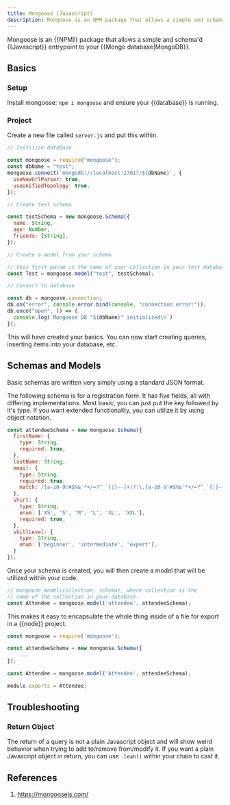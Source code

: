 ```yaml
---
title: Mongoose (Javascript)
description: Mongoose is an NPM package that allows a simple and schema'd Javascript entrypoint to your Mongo database.
---
```


Mongoose is an {{NPM}} package that allows a simple and schema'd {{Javascript}} entrypoint to your {{Mongo database|MongoDB}}.

## Basics

### Setup

Install mongoose: `npm i mongoose` and ensure your {{database}} is running.

### Project

Create a new file called `server.js` and put this within.

```javascript
// Initilize database

const mongoose = require("mongoose");
const dbName = "test";
mongoose.connect(`mongodb://localhost:27017/${dbName}`, {
  useNewUrlParser: true,
  useUnifiedTopology: true,
});

// Create test schema

const testSchema = new mongoose.Schema({
  name: String,
  age: Number,
  friends: [String],
});

// Create a model from your schema

// this first param is the name of your collection in your test database
const Test = mongoose.model("test", testSchema);

// Connect to database

const db = mongoose.connection;
db.on("error", console.error.bind(console, "connection error:"));
db.once("open", () => {
  console.log(`Mongoose DB "${dbName}" initialized\n`)
});
```

This will have created your basics. You can now start creating queries, inserting items into your database, etc.

## Schemas and Models

Basic schemas are written very simply using a standard JSON format.

The following schema is for a registration form. It has five fields, all with differing implementations. Most basic, you can just put the key followed by it's type. If you want extended functionality, you can utilize it by using object notation.

```javascript
const attendeeSchema = new mongoose.Schema({
  firstName: {
    type: String,
    required: true,
  },
  lastName: String,
  email: {
    type: String,
    required: true,
    match: /[a-z0-9!#$%&'*+/=?^_`{|}~-]+(?:\.[a-z0-9!#$%&'*+/=?^_`{|}~-]+)*@(?:[a-z0-9](?:[a-z0-9-]*[a-z0-9])?\.)+[a-z0-9](?:[a-z0-9-]*[a-z0-9])?/,
  },
  shirt: {
    type: String,
    enum: ['XS', 'S', 'M', 'L', 'XL', 'XXL'],
    required: true,
  },
  skillLevel: {
    type: String,
    enum: ['beginner', 'intermediate', 'expert'],
  }
});
```

Once your schema is created, you will then create a model that will be utilized within your code.

```javascript
// mongoose.model(collection, schema), where collection is the
// name of the collection in your database.
const Attendee = mongoose.model('attendee', attendeeSchema);
```

This makes it easy to encapsulate the whole thing inside of a file for export in a {{node}} project.

```javascript
const mongoose = require('mongoose');

const attendeeSchema = new mongoose.Schema({
	...
});

const Attendee = mongoose.model('Attendee', attendeeSchema);

module.exports = Attendee;
```

## Troubleshooting

### Return Object

The return of a query is not a plain Javascript object and will show weird behavior when trying to add to/remove from/modify it. If you want a plain Javascript object in return, you can use `.lean()` within your chain to cast it. 

## References

1. https://mongoosejs.com/
